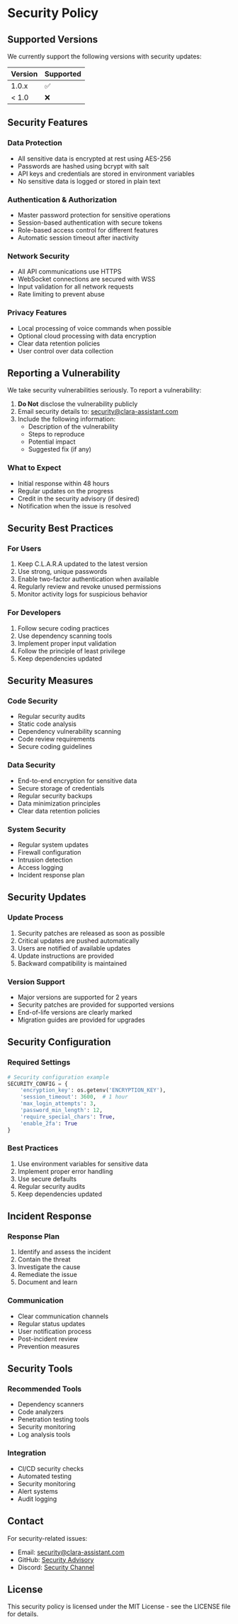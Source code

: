 # Security Policy

## Supported Versions

We currently support the following versions with security updates:

| Version | Supported          |
| ------- | ------------------ |
| 1.0.x   | :white_check_mark: |
| < 1.0   | :x:                |

## Security Features

### Data Protection

- All sensitive data is encrypted at rest using AES-256
- Passwords are hashed using bcrypt with salt
- API keys and credentials are stored in environment variables
- No sensitive data is logged or stored in plain text

### Authentication & Authorization

- Master password protection for sensitive operations
- Session-based authentication with secure tokens
- Role-based access control for different features
- Automatic session timeout after inactivity

### Network Security

- All API communications use HTTPS
- WebSocket connections are secured with WSS
- Input validation for all network requests
- Rate limiting to prevent abuse

### Privacy Features

- Local processing of voice commands when possible
- Optional cloud processing with data encryption
- Clear data retention policies
- User control over data collection

## Reporting a Vulnerability

We take security vulnerabilities seriously. To report a vulnerability:

1. **Do Not** disclose the vulnerability publicly
2. Email security details to: security@clara-assistant.com
3. Include the following information:
   - Description of the vulnerability
   - Steps to reproduce
   - Potential impact
   - Suggested fix (if any)

### What to Expect

- Initial response within 48 hours
- Regular updates on the progress
- Credit in the security advisory (if desired)
- Notification when the issue is resolved

## Security Best Practices

### For Users

1. Keep C.L.A.R.A updated to the latest version
2. Use strong, unique passwords
3. Enable two-factor authentication when available
4. Regularly review and revoke unused permissions
5. Monitor activity logs for suspicious behavior

### For Developers

1. Follow secure coding practices
2. Use dependency scanning tools
3. Implement proper input validation
4. Follow the principle of least privilege
5. Keep dependencies updated

## Security Measures

### Code Security

- Regular security audits
- Static code analysis
- Dependency vulnerability scanning
- Code review requirements
- Secure coding guidelines

### Data Security

- End-to-end encryption for sensitive data
- Secure storage of credentials
- Regular security backups
- Data minimization principles
- Clear data retention policies

### System Security

- Regular system updates
- Firewall configuration
- Intrusion detection
- Access logging
- Incident response plan

## Security Updates

### Update Process

1. Security patches are released as soon as possible
2. Critical updates are pushed automatically
3. Users are notified of available updates
4. Update instructions are provided
5. Backward compatibility is maintained

### Version Support

- Major versions are supported for 2 years
- Security patches are provided for supported versions
- End-of-life versions are clearly marked
- Migration guides are provided for upgrades

## Security Configuration

### Required Settings

```python
# Security configuration example
SECURITY_CONFIG = {
    'encryption_key': os.getenv('ENCRYPTION_KEY'),
    'session_timeout': 3600,  # 1 hour
    'max_login_attempts': 3,
    'password_min_length': 12,
    'require_special_chars': True,
    'enable_2fa': True
}
```

### Best Practices

1. Use environment variables for sensitive data
2. Implement proper error handling
3. Use secure defaults
4. Regular security audits
5. Keep dependencies updated

## Incident Response

### Response Plan

1. Identify and assess the incident
2. Contain the threat
3. Investigate the cause
4. Remediate the issue
5. Document and learn

### Communication

- Clear communication channels
- Regular status updates
- User notification process
- Post-incident review
- Prevention measures

## Security Tools

### Recommended Tools

- Dependency scanners
- Code analyzers
- Penetration testing tools
- Security monitoring
- Log analysis tools

### Integration

- CI/CD security checks
- Automated testing
- Security monitoring
- Alert systems
- Audit logging

## Contact

For security-related issues:

- Email: security@clara-assistant.com
- GitHub: [Security Advisory](https://github.com/isubroto/c.l.a.r.a/security/advisories)
- Discord: [Security Channel](https://discord.gg/clara-security)

## License

This security policy is licensed under the MIT License - see the LICENSE file for details.
